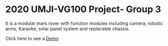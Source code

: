 # 2020 UMJI-VG100 Project- Group 3
It is a modular mars rover with function modules including camera, robotic arms, Karaoke, solar panel system and replaceble chassis.

Click here to see a [Demo](https://www.bilibili.com/video/BV1tA411Y7L9)
